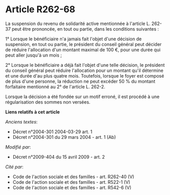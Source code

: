 # Article R262-68

La suspension du revenu de solidarité active mentionnée à l'article L. 262-37 peut être prononcée, en tout ou partie, dans
les conditions suivantes : 

1° Lorsque le bénéficiaire n'a jamais fait l'objet d'une décision de suspension, en tout ou partie, le président du conseil
général peut décider de réduire l'allocation d'un montant maximal de 100 €, pour une durée qui peut aller jusqu'à un mois ; 

2° Lorsque le bénéficiaire a déjà fait l'objet d'une telle décision, le président du conseil général peut réduire
l'allocation pour un montant qu'il détermine et une durée d'au plus quatre mois. Toutefois, lorsque le foyer est composé de
plus d'une personne, la réduction ne peut excéder 50 % du montant forfaitaire mentionné au 2° de l'article L. 262-2. 

Lorsque la décision a été fondée sur un motif erroné, il est procédé à une régularisation des sommes non versées.

**Liens relatifs à cet article**

_Anciens textes_:

  - Décret n°2004-301 2004-03-29 art. 1
  - Décret n°2004-301 du 29 mars 2004 - art. 1 (Ab)

_Modifié par_:

  - Décret n°2009-404 du 15 avril 2009 - art. 2

_Cité par_:

  - Code de l'action sociale et des familles - art. R262-40 (V)
  - Code de l'action sociale et des familles - art. R522-1 (V)
  - Code de l'action sociale et des familles - art. R542-6 (V)
